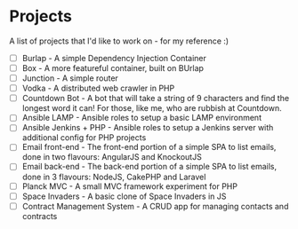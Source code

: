 # Projects

A list of projects that I'd like to work on - for my reference :)

- [ ] Burlap - A simple Dependency Injection Container
- [ ] Box - A more featureful container, built on BUrlap
- [ ] Junction - A simple router
- [ ] Vodka - A distributed web crawler in PHP
- [ ] Countdown Bot - A bot that will take a string of 9 characters and find the longest word it can! For those, like me, who are rubbish at Countdown.
- [ ] Ansible LAMP - Ansible roles to setup a basic LAMP environment
- [ ] Ansible Jenkins + PHP - Ansible roles to setup a Jenkins server with additional config for PHP projects
- [ ] Email front-end - The front-end portion of a simple SPA to list emails, done in two flavours: AngularJS and KnockoutJS
- [ ] Email back-end - The back-end portion of a simple SPA to list emails, done in 3 flavours: NodeJS, CakePHP and Laravel
- [ ] Planck MVC - A small MVC framework experiment for PHP
- [ ] Space Invaders - A basic clone of Space Invaders in JS
- [ ] Contract Management System - A CRUD app for managing contacts and contracts

